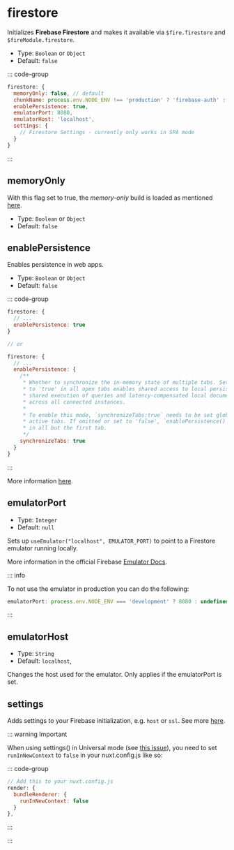 # firestore

Initializes **Firebase Firestore** and makes it available via `$fire.firestore` and `$fireModule.firestore`.

- Type: `Boolean` or `Object`
- Default: `false`

::: code-group

```js [nuxt.config.js]
firestore: {
  memoryOnly: false, // default
  chunkName: process.env.NODE_ENV !== 'production' ? 'firebase-auth' : '[id]', // default
  enablePersistence: true,
  emulatorPort: 8080,
  emulatorHost: 'localhost',
  settings: {
    // Firestore Settings - currently only works in SPA mode
  }
}
```

:::

## memoryOnly

With this flag set to true, the _memory-only_ build is loaded as mentioned [here](https://firebase.google.com/support/release-notes/js#version_7130_-_march_26_2020).

- Type: `Boolean` or `Object`
- Default: `false`

## enablePersistence

Enables persistence in web apps.

- Type: `Boolean` or `Object`
- Default: `false`

::: code-group

```js [nuxt.config.js]
firestore: {
  // ...
  enablePersistence: true
}

// or

firestore: {
  // ...
  enablePersistence: {
    /**
     * Whether to synchronize the in-memory state of multiple tabs. Setting this
     * to 'true' in all open tabs enables shared access to local persistence,
     * shared execution of queries and latency-compensated local document updates
     * across all connected instances.
     *
     * To enable this mode, `synchronizeTabs:true` needs to be set globally in all
     * active tabs. If omitted or set to 'false', `enablePersistence()` will fail
     * in all but the first tab.
     */
    synchronizeTabs: true
  }
}
```

:::

More information [here](https://firebase.google.com/docs/firestore/manage-data/enable-offline).

## emulatorPort

- Type: `Integer`
- Default: `null`

Sets up `useEmulator("localhost", EMULATOR_PORT)` to point to a Firestore emulator running locally.

More information in the official Firebase [Emulator Docs](https://firebase.google.com/docs/emulator-suite/connect_firestore).

::: info

To not use the emulator in production you can do the following:

```js
emulatorPort: process.env.NODE_ENV === 'development' ? 8080 : undefined
```

:::

## emulatorHost

- Type: `String`
- Default: `localhost`,

Changes the host used for the emulator. Only applies if the emulatorPort is set.

## settings

Adds settings to your Firebase initialization, e.g. `host` or `ssl`.
See more [here](https://firebase.google.com/docs/reference/js/firebase.firestore.Settings).

::: warning Important

When using settings() in Universal mode (see [this issue](https://github.com/nuxt-community/firebase-module/issues/116)), you need to set `runInNewContext` to `false` in your nuxt.config.js like so:

::: code-group

```js [nuxt.config.js]
// Add this to your nuxt.config.js
render: {
  bundleRenderer: {
    runInNewContext: false
  }
},
```

:::

:::
